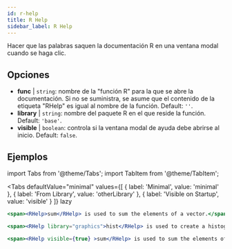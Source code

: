 ```yaml
---
id: r-help
title: R Help
sidebar_label: R Help
---
```


Hacer que las palabras saquen la documentación R en una ventana modal cuando se haga clic.

## Opciones

* __func__ | `string`: nombre de la "función R" para la que se abre la documentación. Si no se suministra, se asume que el contenido de la etiqueta "RHelp" es igual al nombre de la función. Default: `''`.
* __library__ | `string`: nombre del paquete R en el que reside la función. Default: `'base'`.
* __visible__ | `boolean`: controla si la ventana modal de ayuda debe abrirse al inicio. Default: `false`.


## Ejemplos

import Tabs from '@theme/Tabs';
import TabItem from '@theme/TabItem';

<Tabs
    defaultValue="minimal"
    values={[
        { label: 'Minimal', value: 'minimal' },
        { label: 'From Library', value: 'otherLibrary' },
        { label: 'Visible on Startup', value: 'visible' }
    ]}
    lazy
>

<TabItem value="minimal" >

```jsx live
<span><RHelp>sum</RHelp> is used to sum the elements of a vector.</span>
```

</TabItem>

<TabItem value="otherLibrary" >

```jsx live
<span><RHelp library="graphics">hist</RHelp> is used to create a histogram.</span>
```

</TabItem>

<TabItem value="visible" >

```jsx live
<span><RHelp visible={true} >sum</RHelp> is used to sum the elements of a vector.</span>
```

</TabItem>

</Tabs>
